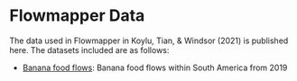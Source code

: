 # Flowmapper Data

The data used in Flowmapper in Koylu, Tian, & Windsor (2021) is published here. The datasets included are as follows:

* [Banana food flows](banana_flows): Banana food flows within South America from 2019
